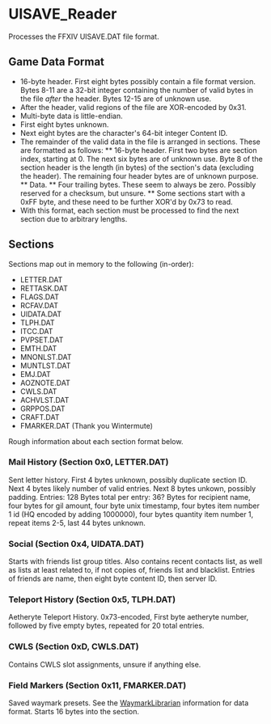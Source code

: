 # UISAVE_Reader
Processes the FFXIV UISAVE.DAT file format.

## Game Data Format
* 16-byte header.  First eight bytes possibly contain a file format version.  Bytes 8-11 are a 32-bit integer containing the number of valid bytes in the file *after* the header.  Bytes 12-15 are of unknown use.
* After the header, valid regions of the file are XOR-encoded by 0x31.
* Multi-byte data is little-endian.
* First eight bytes unknown.
* Next eight bytes are the character's 64-bit integer Content ID.
* The remainder of the valid data in the file is arranged in sections.  These are formatted as follows:
** 16-byte header.  First two bytes are section index, starting at 0.  The next six bytes are of unknown use.  Byte 8 of the section header is the length (in bytes) of the section's data (excluding the header).  The remaining four header bytes are of unknown purpose.
** Data.
** Four trailing bytes.  These seem to always be zero. Possibly reserved for a checksum, but unsure.
** Some sections start with a 0xFF byte, and these need to be further XOR'd by 0x73 to read.
* With this format, each section must be processed to find the next section due to arbitrary lengths.

## Sections
Sections map out in memory to the following (in-order):
* LETTER.DAT
* RETTASK.DAT
* FLAGS.DAT
* RCFAV.DAT
* UIDATA.DAT
* TLPH.DAT
* ITCC.DAT
* PVPSET.DAT
* EMTH.DAT
* MNONLST.DAT
* MUNTLST.DAT
* EMJ.DAT
* AOZNOTE.DAT
* CWLS.DAT
* ACHVLST.DAT
* GRPPOS.DAT
* CRAFT.DAT
* FMARKER.DAT
(Thank you Wintermute)

Rough information about each section format below.

### Mail History (Section 0x0, LETTER.DAT)
Sent letter history.  First 4 bytes unknown, possibly duplicate section ID.  Next 4 bytes likely number of valid entries. Next 8 bytes unkown, possibly padding.  Entries: 128 Bytes total per entry: 36? Bytes for recipient name, four bytes for gil amount, four byte unix timestamp, four bytes item number 1 id (HQ encoded by adding 1000000), four bytes quantity item number 1, repeat items 2-5, last 44 bytes unknown.
### Social (Section 0x4, UIDATA.DAT)
Starts with friends list group titles.  Also contains recent contacts list, as well as lists at least related to, if not copies of, friends list and blacklist.  Entries of friends are name, then eight byte content ID, then server ID.
### Teleport History (Section 0x5, TLPH.DAT)
Aetheryte Teleport History.  0x73-encoded, First byte aetheryte number, followed by five empty bytes, repeated for 20 total entries.
### CWLS (Section 0xD, CWLS.DAT)
Contains CWLS slot assignments, unsure if anything else.
### Field Markers (Section 0x11, FMARKER.DAT)
Saved waymark presets.  See the [WaymarkLibrarian](https://github.com/PunishedPineapple/WaymarkLibrarian#game-data-format) information for data format.  Starts 16 bytes into the section.
